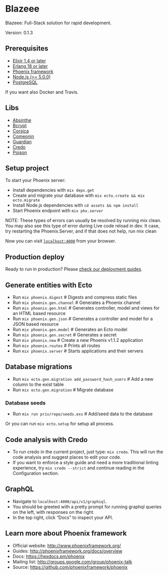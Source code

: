 # Blazeee
Blazeee: Full-Stack solution for rapid development.

Version: 0.1.3

## Prerequisites
  * [Elixir 1.4 or later](https://elixir-lang.org/)
  * [Erlang 18 or later](https://www.erlang.org/)
  * [Phoenix framework](https://phoenixframework.org/)
  * [Node.js (>= 5.0.0)](https://nodejs.org/en/)
  * [PostgreSQL](https://www.postgresql.org/)

If you want also Docker and Travis.

## Libs
  * [Absinthe](https://github.com/absinthe-graphql/absinthe)
  * [Bcrypt](https://github.com/riverrun/bcrypt_elixir)
  * [Corsica](https://github.com/whatyouhide/corsica)
  * [Comeonin](https://github.com/riverrun/comeonin)
  * [Guardian](https://github.com/ueberauth/guardian)
  * [Credo](https://github.com/rrrene/credo)
  * [Poison](https://github.com/devinus/poison)

## Setup project
To start your Phoenix server:
  * Install dependencies with `mix deps.get`
  * Create and migrate your database with `mix ecto.create && mix ecto.migrate`
  * Install Node.js dependencies with `cd assets && npm install`
  * Start Phoenix endpoint with `mix phx.server`

NOTE: These types of errors can usually be resolved by running mix clean. You may also see this type of error during Live code reload in dev. It case, try restarting the Phoenix.Server, and if that does not help, run mix clean

Now you can visit [`localhost:4000`](http://localhost:4000) from your browser.

## Production deploy
Ready to run in production? Please [check our deployment guides](http://www.phoenixframework.org/docs/deployment).

## Generate entities with Ecto
  * Run `mix phoenix.digest`      # Digests and compress static files
  * Run `mix phoenix.gen.channel` # Generates a Phoenix channel
  * Run `mix phoenix.gen.html`    # Generates controller, model and views for an HTML based resource
  * Run `mix phoenix.gen.json`    # Generates a controller and model for a JSON based resource
  * Run `mix phoenix.gen.model`   # Generates an Ecto model
  * Run `mix phoenix.gen.secret`  # Generates a secret
  * Run `mix phoenix.new`         # Create a new Phoenix v1.1.2 application
  * Run `mix phoenix.routes`      # Prints all routes
  * Run `mix phoenix.server`      # Starts applications and their servers

## Database migrations
  * Run `mix ecto.gen.migration add_password_hash_users`  # Add a new column to the exist table
  * Run `mix ecto.gen.migration`                          # Migrate database

### Database seeds
  * Run `mix run priv/repo/seeds.exs`  # Add/seed data to the database

Or you can run `mix ecto.setup` for setup all process.

## Code analysis with Credo
  * To run credo in the current project, just type: `mix credo`. This will run the code analysis and suggest places to edit your code.
  * If you want to enforce a style guide and need a more traditional linting experience, try `mix credo --strict` and continue reading in the Configuration section.

## GraphQL
  * Navigate to `localhost:4000/api/v1/graphiql`. 
  * You should be greeted with a pretty prompt for running graphql queries on the left, with responses on the right. 
  * In the top right, click “Docs” to inspect your API.

## Learn more about Phoenix framework
  * Official website: http://www.phoenixframework.org/
  * Guides: http://phoenixframework.org/docs/overview
  * Docs: https://hexdocs.pm/phoenix
  * Mailing list: http://groups.google.com/group/phoenix-talk
  * Source: https://github.com/phoenixframework/phoenix